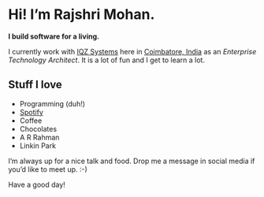 # Hi! I’m Rajshri Mohan.

**I build software for a living.**

I currently work with [IQZ Systems](https://iqzsystems.com) here in [Coimbatore, India](https://goo.gl/maps/Z5fL1dgnqRpfJKrK8) as an _Enterprise Technology Architect_. It is a lot of fun and I get to learn a lot.

## Stuff I love

- Programming (duh!)
- [Spotify](https://open.spotify.com/user/21gswm52ozbiyosazhjiepygy?si=PHBmzLFOTNWzk6kIh4FkoA)
- Coffee
- Chocolates
- A R Rahman
- Linkin Park

I’m always up for a nice talk and food. Drop me a message in social media if you’d like to meet up. :-)

Have a good day!